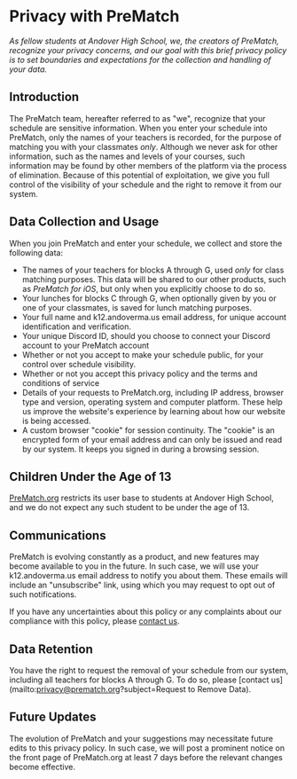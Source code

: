 # Privacy with PreMatch
_As fellow students at Andover High School, we, the creators of PreMatch, recognize your privacy concerns, and our goal with this brief privacy policy is to set boundaries and expectations for  the collection and handling of your data._

## Introduction
The PreMatch team, hereafter referred to as "we", recognize that your schedule are sensitive information. When you enter your schedule into PreMatch, only the names of your teachers is recorded, for the purpose of matching you with your classmates _only_. Although we never ask for other information, such as the names and levels of your courses, such information may be found by other members of the platform via the process of elimination. Because of this potential of exploitation, we give you full control of the visibility of your schedule and the right to remove it from our system. 

## Data Collection and Usage
When you join PreMatch and enter your schedule, we collect and store the following data:

- The names of your teachers for blocks A through G, used _only_ for class matching purposes. This data will be shared to our other products, such as _PreMatch for iOS_, but only when you explicitly choose to do so.
- Your lunches for blocks C through G, when optionally given by you or one of your classmates, is saved for lunch matching purposes.
- Your full name and k12.andoverma.us email address, for unique account identification and verification.
- Your unique Discord ID, should you choose to connect your Discord account to your PreMatch account
- Whether or not you accept to make your schedule public, for your control over schedule visibility.
- Whether or not you accept this privacy policy and the terms and conditions of service
- Details of your requests to PreMatch.org, including IP address, browser type and version, operating system and computer platform. These help us improve the website's experience by learning about how our website is being accessed.
- A custom browser "cookie" for session continuity. The "cookie" is an encrypted form of your email address and can only be issued and read by our system. It keeps you signed in during a browsing session.

## Children Under the Age of 13
[PreMatch.org](https://prematch.org) restricts its user base to students at Andover High School, and we do not expect any such student to be under the age of 13.

## Communications

PreMatch is evolving constantly as a product, and new features may become available to you in the future. In such case, we will use your k12.andoverma.us email address to notify you about them. These emails will include an "unsubscribe" link, using which you may request to opt out of such notifications.

If you have any uncertainties about this policy or any complaints about our compliance with this policy, please [contact us](mailto:privacy@prematch.org).

## Data Retention

You have the right to request the removal of your schedule from our system, including all teachers for blocks A through G. To do so, please [contact us](mailto:privacy@prematch.org?subject=Request to Remove Data).

## Future Updates

The evolution of PreMatch and your suggestions may necessitate future edits to this privacy policy. In such case, we will post a prominent notice on the front page of PreMatch.org at least 7 days before the relevant changes become effective.